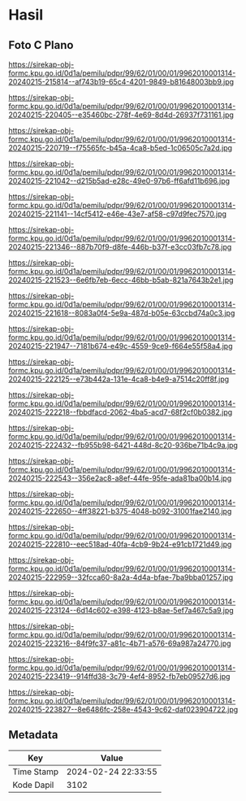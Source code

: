 # Hasil

## Foto C Plano

https://sirekap-obj-formc.kpu.go.id/0d1a/pemilu/pdpr/99/62/01/00/01/9962010001314-20240215-215814--af743b19-65c4-4201-9849-b81648003bb9.jpg

https://sirekap-obj-formc.kpu.go.id/0d1a/pemilu/pdpr/99/62/01/00/01/9962010001314-20240215-220405--e35460bc-278f-4e69-8d4d-26937f731161.jpg

https://sirekap-obj-formc.kpu.go.id/0d1a/pemilu/pdpr/99/62/01/00/01/9962010001314-20240215-220719--f75565fc-b45a-4ca8-b5ed-1c06505c7a2d.jpg

https://sirekap-obj-formc.kpu.go.id/0d1a/pemilu/pdpr/99/62/01/00/01/9962010001314-20240215-221042--d215b5ad-e28c-49e0-97b6-ff6afd11b696.jpg

https://sirekap-obj-formc.kpu.go.id/0d1a/pemilu/pdpr/99/62/01/00/01/9962010001314-20240215-221141--14cf5412-e46e-43e7-af58-c97d9fec7570.jpg

https://sirekap-obj-formc.kpu.go.id/0d1a/pemilu/pdpr/99/62/01/00/01/9962010001314-20240215-221346--887b70f9-d8fe-446b-b37f-e3cc03fb7c78.jpg

https://sirekap-obj-formc.kpu.go.id/0d1a/pemilu/pdpr/99/62/01/00/01/9962010001314-20240215-221523--6e6fb7eb-6ecc-46bb-b5ab-821a7643b2e1.jpg

https://sirekap-obj-formc.kpu.go.id/0d1a/pemilu/pdpr/99/62/01/00/01/9962010001314-20240215-221618--8083a0f4-5e9a-487d-b05e-63ccbd74a0c3.jpg

https://sirekap-obj-formc.kpu.go.id/0d1a/pemilu/pdpr/99/62/01/00/01/9962010001314-20240215-221947--7181b674-e49c-4559-9ce9-f664e55f58a4.jpg

https://sirekap-obj-formc.kpu.go.id/0d1a/pemilu/pdpr/99/62/01/00/01/9962010001314-20240215-222125--e73b442a-131e-4ca8-b4e9-a7514c20ff8f.jpg

https://sirekap-obj-formc.kpu.go.id/0d1a/pemilu/pdpr/99/62/01/00/01/9962010001314-20240215-222218--fbbdfacd-2062-4ba5-acd7-68f2cf0b0382.jpg

https://sirekap-obj-formc.kpu.go.id/0d1a/pemilu/pdpr/99/62/01/00/01/9962010001314-20240215-222432--fb955b98-6421-448d-8c20-936be71b4c9a.jpg

https://sirekap-obj-formc.kpu.go.id/0d1a/pemilu/pdpr/99/62/01/00/01/9962010001314-20240215-222543--356e2ac8-a8ef-44fe-95fe-ada81ba00b14.jpg

https://sirekap-obj-formc.kpu.go.id/0d1a/pemilu/pdpr/99/62/01/00/01/9962010001314-20240215-222650--4ff38221-b375-4048-b092-31001fae2140.jpg

https://sirekap-obj-formc.kpu.go.id/0d1a/pemilu/pdpr/99/62/01/00/01/9962010001314-20240215-222810--eec518ad-40fa-4cb9-9b24-e91cb1721d49.jpg

https://sirekap-obj-formc.kpu.go.id/0d1a/pemilu/pdpr/99/62/01/00/01/9962010001314-20240215-222959--32fcca60-8a2a-4d4a-bfae-7ba9bba01257.jpg

https://sirekap-obj-formc.kpu.go.id/0d1a/pemilu/pdpr/99/62/01/00/01/9962010001314-20240215-223124--6d14c602-e398-4123-b8ae-5ef7a467c5a9.jpg

https://sirekap-obj-formc.kpu.go.id/0d1a/pemilu/pdpr/99/62/01/00/01/9962010001314-20240215-223216--84f9fc37-a81c-4b71-a576-69a987a24770.jpg

https://sirekap-obj-formc.kpu.go.id/0d1a/pemilu/pdpr/99/62/01/00/01/9962010001314-20240215-223419--914ffd38-3c79-4ef4-8952-fb7eb09527d6.jpg

https://sirekap-obj-formc.kpu.go.id/0d1a/pemilu/pdpr/99/62/01/00/01/9962010001314-20240215-223827--8e6486fc-258e-4543-9c62-daf023904722.jpg


## Metadata

| Key        | Value               |
| ---------- | ------------------- |
| Time Stamp | 2024-02-24 22:33:55 |
| Kode Dapil | 3102                |



